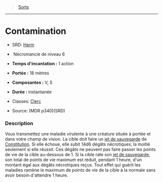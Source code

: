 ﻿---
!SpellItem
Name: Contamination
AltName: '[Harm](srd_spells_harm.md)'
Type: Nécromancie
Level: 6
CastingTime: 1 action
Range: 18 mètres
Components: V, S
Duration: instantanée
Classes: '[Clerc](hd_cleric.md)'
Family: SpellHD
Source: (MDR p340)(SRD)
Id: spells_hd.md#contamination
ParentLink: spells_hd.md#sorts
ParentName: Sorts
NameLevel: 1
Attributes:
  Name: Contamination
  Markdown: >+
    # <!--Name-->Contamination<!--/Name-->


    - SRD: <!--AltName-->[Harm](srd_spells_harm.md)<!--/AltName-->


    -  <!--Type-->Nécromancie<!--/Type--> de niveau <!--Level-->6<!--/Level-->


    - **Temps d'incantation :** <!--CastingTime-->1 action<!--/CastingTime-->


    - **Portée :** <!--Range-->18 mètres<!--/Range-->


    - **Composantes :** <!--Components-->V, S<!--/Components-->


    - **Durée :** <!--Duration-->instantanée<!--/Duration-->


    - Classes: <!--Classes-->[Clerc](hd_cleric.md)<!--/Classes-->


    - Source: <!--Source-->(MDR p340)(SRD)<!--/Source-->


    ### Description


    Vous transmettez une maladie virulente à une créature située à portée et dans votre champ de vision. La cible doit faire un [jet de sauvegarde](hd_abilities_jets_de_sauvegarde.md) de [Constitution](hd_abilities_constitution.md). Si elle échoue, elle subit 14d6 dégâts nécrotiques, la moitié seulement si elle réussit. Ces dégâts ne peuvent pas faire passer les points de vie de la cible au-dessous de 1. Si la cible rate son [jet de sauvegarde](hd_abilities_jets_de_sauvegarde.md), son total de points de vie maximum est réduit, pendant 1 heure, d'un montant égal aux dégâts nécrotiques reçus. Tout effet qui guérit les maladies ramène le maximum de points de vie de la cible à la normale sans avoir besoin d'attendre 1 heure.

  AltName: '[Harm](srd_spells_harm.md)'
  Type: Nécromancie
  Level: 6
  CastingTime: 1 action
  Range: 18 mètres
  Components: V, S
  Duration: instantanée
  Classes: '[Clerc](hd_cleric.md)'
  Source: (MDR p340)(SRD)
AttributesDictionary: >+
  Name: Contamination

  Markdown: >+

    # <!--Name-->Contamination<!--/Name-->





    - SRD: <!--AltName-->[Harm](srd_spells_harm.md)<!--/AltName-->





    -  <!--Type-->Nécromancie<!--/Type--> de niveau <!--Level-->6<!--/Level-->





    - **Temps d'incantation :** <!--CastingTime-->1 action<!--/CastingTime-->





    - **Portée :** <!--Range-->18 mètres<!--/Range-->





    - **Composantes :** <!--Components-->V, S<!--/Components-->





    - **Durée :** <!--Duration-->instantanée<!--/Duration-->





    - Classes: <!--Classes-->[Clerc](hd_cleric.md)<!--/Classes-->





    - Source: <!--Source-->(MDR p340)(SRD)<!--/Source-->





    ### Description





    Vous transmettez une maladie virulente à une créature située à portée et dans votre champ de vision. La cible doit faire un [jet de sauvegarde](hd_abilities_jets_de_sauvegarde.md) de [Constitution](hd_abilities_constitution.md). Si elle échoue, elle subit 14d6 dégâts nécrotiques, la moitié seulement si elle réussit. Ces dégâts ne peuvent pas faire passer les points de vie de la cible au-dessous de 1. Si la cible rate son [jet de sauvegarde](hd_abilities_jets_de_sauvegarde.md), son total de points de vie maximum est réduit, pendant 1 heure, d'un montant égal aux dégâts nécrotiques reçus. Tout effet qui guérit les maladies ramène le maximum de points de vie de la cible à la normale sans avoir besoin d'attendre 1 heure.



  AltName: '[Harm](srd_spells_harm.md)'

  Type: Nécromancie

  Level: 6

  CastingTime: 1 action

  Range: 18 mètres

  Components: V, S

  Duration: instantanée

  Classes: '[Clerc](hd_cleric.md)'

  Source: (MDR p340)(SRD)

---
> [Sorts](hd_spells.md)

---

# Contamination

- SRD: [Harm](srd_spells_harm.md)

-  Nécromancie de niveau 6

- **Temps d'incantation :** 1 action

- **Portée :** 18 mètres

- **Composantes :** V, S

- **Durée :** instantanée

- Classes: [Clerc](hd_cleric.md)

- Source: (MDR p340)(SRD)

### Description

Vous transmettez une maladie virulente à une créature située à portée et dans votre champ de vision. La cible doit faire un [jet de sauvegarde](hd_abilities_jets_de_sauvegarde.md) de [Constitution](hd_abilities_constitution.md). Si elle échoue, elle subit 14d6 dégâts nécrotiques, la moitié seulement si elle réussit. Ces dégâts ne peuvent pas faire passer les points de vie de la cible au-dessous de 1. Si la cible rate son [jet de sauvegarde](hd_abilities_jets_de_sauvegarde.md), son total de points de vie maximum est réduit, pendant 1 heure, d'un montant égal aux dégâts nécrotiques reçus. Tout effet qui guérit les maladies ramène le maximum de points de vie de la cible à la normale sans avoir besoin d'attendre 1 heure.

